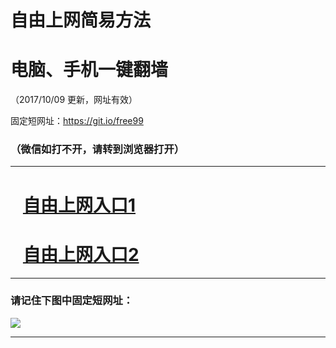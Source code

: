 ﻿# 自由上网简易方法

# 电脑、手机一键翻墙

（2017/10/09 更新，网址有效）

固定短网址：https://git.io/free99

### （微信如打不开，请转到浏览器打开）


***





# &nbsp;&nbsp; <a href="http://ft719831981.fwq-tz-1001.info/fwqtz01.html?t=100900127480 " target="_blank">自由上网入口1</a>
# &nbsp;&nbsp; <a href="http://ft2695412552.fwq-tz-1002.info/fwqtz02.html?t=10090018922 " target="_blank">自由上网入口2</a>
***

### 请记住下图中固定短网址：

<img src="https://s3-us-west-2.amazonaws.com/fwq-1001/yjfq-20170905okok.png" /> 


***

